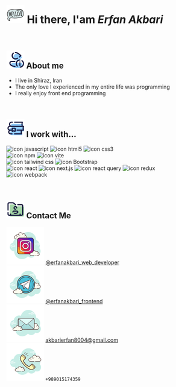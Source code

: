 # <img src='https://github.com/Erfan-Akbari/Erfan-Akbari/blob/main/icons8-hi-48.png?raw=true' /> Hi there, I'am ***Erfan Akbari***
  
<br />

##  <img src='https://github.com/Erfan-Akbari/Erfan-Akbari/blob/main/icons8-about-me-48.png?raw=true' /> About me
- I live in Shiraz, Iran
- The only love I experienced in my entire life was programming
- I really enjoy front end programming

<br />

##  <img src='https://github.com/Erfan-Akbari/Erfan-Akbari/blob/main/icons8-library-48.png?raw=true' /> I work with...
![icon javascript](https://img.shields.io/badge/JavaScript-323330?style=for-the-badge&logo=javascript&logoColor=F7DF1E)
![icon html5](https://img.shields.io/badge/HTML5-E34F26?style=for-the-badge&logo=html5&logoColor=white)
![icon css3](https://img.shields.io/badge/CSS3-1572B6?style=for-the-badge&logo=css3&logoColor=white)
<br />
![icon npm](https://img.shields.io/badge/npm-CB3837?style=for-the-badge&logo=npm&logoColor=white)
![icon vite](https://img.shields.io/badge/Vite-B73BFE?style=for-the-badge&logo=vite&logoColor=FFD62E)
<br />
![icon tailwind css](https://img.shields.io/badge/Tailwind_CSS-38B2AC?style=for-the-badge&logo=tailwind-css&logoColor=white)
![icon Bootstrap](https://img.shields.io/badge/Bootstrap-563D7C?style=for-the-badge&logo=bootstrap&logoColor=white)
<br />
![icon react](https://img.shields.io/badge/React-20232A?style=for-the-badge&logo=react&logoColor=61DAFB)
![icon next.js](https://img.shields.io/badge/next%20js-000000?style=for-the-badge&logo=nextdotjs&logoColor=white)
![icon react query](https://img.shields.io/badge/React_Query-FF4154?style=for-the-badge&logo=React_Query&logoColor=white)
![icon redux](https://img.shields.io/badge/Redux-593D88?style=for-the-badge&logo=redux&logoColor=white)
![icon webpack](https://img.shields.io/badge/Webpack-8DD6F9?style=for-the-badge&logo=Webpack&logoColor=white)
  
<br />

##  <img src='https://github.com/Erfan-Akbari/Erfan-Akbari/blob/main/icons8-contact-details-48.png?raw=true' /> Contact Me
<img src='https://github.com/Erfan-Akbari/Erfan-Akbari/blob/main/icons8-instagram-100.png?raw=true' /> [@erfanakbari_web_developer](https://instagram.com/erfanakbari_web_developer)
<br />
<img src='https://github.com/Erfan-Akbari/Erfan-Akbari/blob/main/icons8-telegram-100.png?raw=true' /> [@erfanakbari_frontend](https://t.me/erfanakbari_frontend)
<br />
<img src='https://github.com/Erfan-Akbari/Erfan-Akbari/blob/main/icons8-email-100.png?raw=true'/> akbarierfan8004@gmail.com
<br />
<img src='https://github.com/Erfan-Akbari/Erfan-Akbari/blob/main/icons8-phone-100.png?raw=true' /> `+989015174359`


